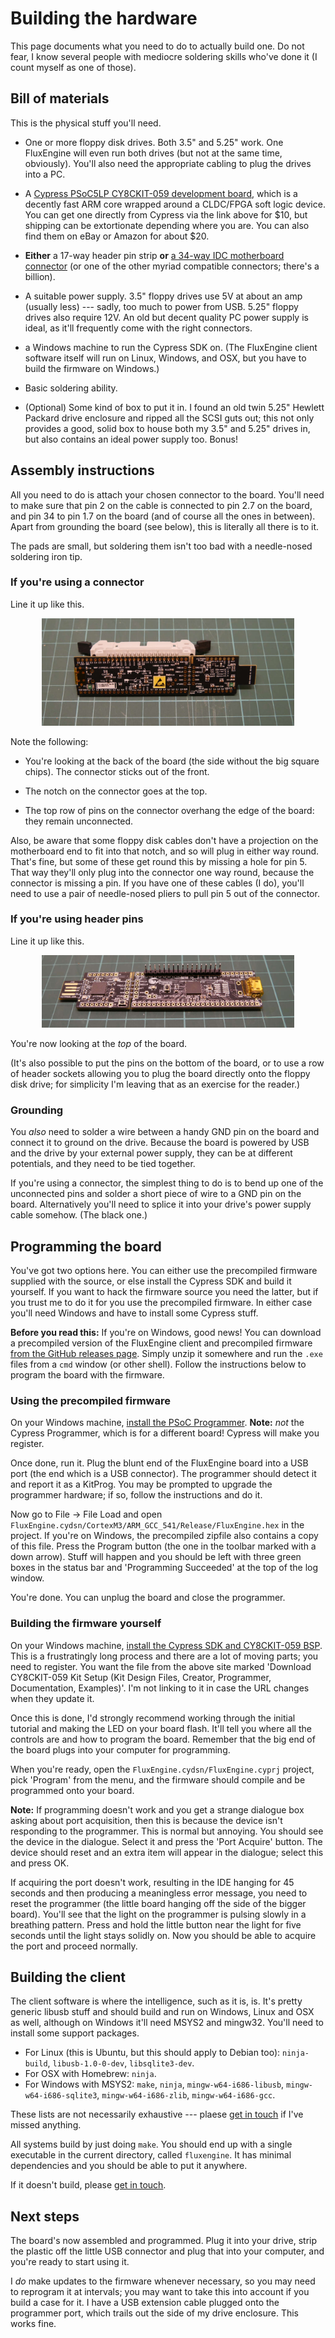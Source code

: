 Building the hardware
=====================

This page documents what you need to do to actually build one. Do not fear, I
know several people with mediocre soldering skills who've done it (I count
myself as one of those).

## Bill of materials

This is the physical stuff you'll need.

  - One or more floppy disk drives. Both 3.5" and 5.25" work. One FluxEngine
    will even run both drives (but not at the same time, obviously). You'll
    also need the appropriate cabling to plug the drives into a PC.

  - A [Cypress PSoC5LP CY8CKIT-059 development
    board](http://www.cypress.com/documentation/development-kitsboards/cy8ckit-059-psoc-5lp-prototyping-kit-onboard-programmer-and),
    which is a decently fast ARM core wrapped around a CLDC/FPGA soft logic
    device. You can get one directly from Cypress via the link above for $10,
    but shipping can be extortionate depending where you are. You can also
    find them on eBay or Amazon for about $20.

  - **Either** a 17-way header pin strip **or** [a
    34-way IDC motherboard
    connector](https://eu.mouser.com/ProductDetail/Amphenol-FCI/86130342114345E1LF?qs=%2Fha2pyFadug%252BpMTyxmFhglPPVKuWXYuFpPNgq%252BsrzhDnXxo8B28k7UCGc7F%2FXjsi)
    (or one of the other myriad compatible connectors; there's a billion).

  - A suitable power supply. 3.5" floppy drives use 5V at about an amp
    (usually less) --- sadly, too much to power from USB. 5.25" floppy drives
    also require 12V. An old but decent quality PC power supply is ideal, as
    it'll frequently come with the right connectors.

  - a Windows machine to run the Cypress SDK on. (The FluxEngine client
    software itself will run on Linux, Windows, and OSX, but you
    have to build the firmware on Windows.)

  - Basic soldering ability.

  - (Optional) Some kind of box to put it in. I found an old twin 5.25"
	Hewlett Packard drive enclosure and ripped all the SCSI guts out; this not
	only provides a good, solid box to house both my 3.5" and 5.25" drives in,
	but also contains an ideal power supply too. Bonus!


## Assembly instructions

All you need to do is attach your chosen connector to the board. You'll need
to make sure that pin 2 on the cable is connected to pin 2.7 on the board,
and pin 34 to pin 1.7 on the board (and of course all the ones in between).
Apart from grounding the board (see below), this is literally all there is to
it.

The pads are small, but soldering them isn't too bad with a needle-nosed
soldering iron tip.

### If you're using a connector

Line it up like this.

<div style="text-align: center">
<a href="closeup1.jpg"><img src="closeup1.jpg" style="width:80%" alt="closeup of the board with connector attached"></a>
</div>

Note the following:

  - You're looking at the back of the board (the side without the big square
    chips). The connector sticks out of the front.

  - The notch on the connector goes at the top.

  - The top row of pins on the connector overhang the edge of the board: they remain unconnected.

Also, be aware that some floppy disk cables don't have a projection on the
motherboard end to fit into that notch, and so will plug in either way round.
That's fine, but some of these get round this by missing a hole for pin 5.
That way they'll only plug into the connector one way round, because the
connector is missing a pin. If you have one of these cables (I do), you'll
need to use a pair of needle-nosed pliers to pull pin 5 out of the connector.

### If you're using header pins

Line it up like this.

<div style="text-align: center">
<a href="closeup2.jpg"><img src="closeup2.jpg" style="width:80%" alt="closeup of the board with connector attached"></a>
</div>

You're now looking at the _top_ of the board.

(It's also possible to put the pins on the bottom of the board, or to use a
row of header sockets allowing you to plug the board directly onto the floppy
disk drive; for simplicity I'm leaving that as an exercise for the reader.)

### Grounding

You _also_ need to solder a wire between a handy GND pin on the board and
connect it to ground on the drive. Because the board is powered by USB and
the drive by your external power supply, they can be at different potentials,
and they need to be tied together.

If you're using a connector, the simplest thing to do is to bend up one of
the unconnected pins and solder a short piece of wire to a GND pin on the
board. Alternatively you'll need to splice it into your drive's power supply
cable somehow. (The black one.)

## Programming the board

You've got two options here. You can either use the precompiled firmware
supplied with the source, or else install the Cypress SDK and build it
yourself. If you want to hack the firmware source you need the latter, but
if you trust me to do it for you use the precompiled firmware. In either
case you'll need Windows and have to install some Cypress stuff.

**Before you read this:** If you're on Windows, good news! You can download a
precompiled version of the FluxEngine client and precompiled firmware [from
the GitHub releases
page](https://github.com/davidgiven/fluxengine/releases/latest). Simply unzip
it somewhere and run the `.exe` files from a `cmd` window (or other shell).
Follow the instructions below to program the board with the firmware.

### Using the precompiled firmware

On your Windows machine, [install the PSoC
Programmer](https://www.cypress.com/products/psoc-programming-solutions).
**Note:** _not_ the Cypress Programmer, which is for a different board!
Cypress will make you register.

Once done, run it. Plug the blunt end of the FluxEngine board into a USB
port (the end which is a USB connector). The programmer should detect it
and report it as a KitProg. You may be prompted to upgrade the programmer
hardware; if so, follow the instructions and do it.

Now go to File -> File Load and open
`FluxEngine.cydsn/CortexM3/ARM_GCC_541/Release/FluxEngine.hex` in the
project. If you're on Windows, the precompiled zipfile also contains a copy
of this file. Press the Program button (the one in the toolbar marked with a
down arrow). Stuff will happen and you should be left with three green boxes
in the status bar and 'Programming Succeeded' at the top of the log window.

You're done. You can unplug the board and close the programmer.

### Building the firmware yourself

On your Windows machine, [install the Cypress SDK and CY8CKIT-059
BSP](http://www.cypress.com/documentation/development-kitsboards/cy8ckit-059-psoc-5lp-prototyping-kit-onboard-programmer-and).
This is a frustratingly long process and there are a lot of moving parts; you
need to register. You want the file from the above site marked 'Download
CY8CKIT-059 Kit Setup (Kit Design Files, Creator, Programmer, Documentation,
Examples)'. I'm not linking to it in case the URL changes when they update
it.

Once this is done, I'd strongly recommend working through the initial
tutorial and making the LED on your board flash. It'll tell you where all the
controls are and how to program the board. Remember that the big end of the
board plugs into your computer for programming.

When you're ready, open the `FluxEngine.cydsn/FluxEngine.cyprj` project,
pick 'Program' from the menu, and the firmware should compile and be
programmed onto your board.

**Note:** If programming doesn't work and you get a strange dialogue
box asking about port acquisition, then this is because the device isn't
responding to the programmer. This is normal but annoying. You should see the
device in the dialogue. Select it and press the 'Port Acquire' button. The
device should reset and an extra item will appear in the dialogue; select
this and press OK.

If acquiring the port doesn't work, resulting in the IDE hanging for 45
seconds and then producing a meaningless error message, you need to reset the
programmer (the little board hanging off the side of the bigger board).
You'll see that the light on the programmer is pulsing slowly in a breathing
pattern. Press and hold the little button near the light for five seconds
until the light stays solidly on. Now you should be able to acquire
the port and proceed normally.

## Building the client

The client software is where the intelligence, such as it is, is. It's pretty
generic libusb stuff and should build and run on Windows, Linux and OSX as
well, although on Windows it'll need MSYS2 and mingw32. You'll need to
install some support packages.

  - For Linux (this is Ubuntu, but this should apply to Debian too):
  `ninja-build`, `libusb-1.0-0-dev`, `libsqlite3-dev`.
  - For OSX with Homebrew: `ninja`.
  - For Windows with MSYS2: `make`, `ninja`, `mingw-w64-i686-libusb`,
  `mingw-w64-i686-sqlite3`, `mingw-w64-i686-zlib`, `mingw-w64-i686-gcc`.

These lists are not necessarily exhaustive --- plaese [get in
touch](https://github.com/davidgiven/fluxengine/issues/new) if I've missed
anything.

All systems build by just doing `make`. You should end up with a single
executable in the current directory, called `fluxengine`. It has minimal
dependencies and you should be able to put it anywhere.

If it doesn't build, please [get in
touch](https://github.com/davidgiven/fluxengine/issues/new).

## Next steps

The board's now assembled and programmed. Plug it into your drive, strip the
plastic off the little USB connector and plug that into your computer, and
you're ready to start using it.

I _do_ make updates to the firmware whenever necessary, so you may need to
reprogram it at intervals; you may want to take this into account if you
build a case for it. I have a USB extension cable plugged onto the programmer
port, which trails out the side of my drive enclosure. This works fine.
